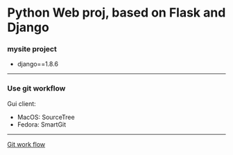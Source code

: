 # Python Web proj, based on Flask and Django

### mysite project
- django==1.8.6

---
### Use git workflow
Gui client: 
- MacOS: SourceTree
- Fedora: SmartGit

---
[Git work flow](www.cnblogs.com/cnblogsfans/p/5075073.html)

